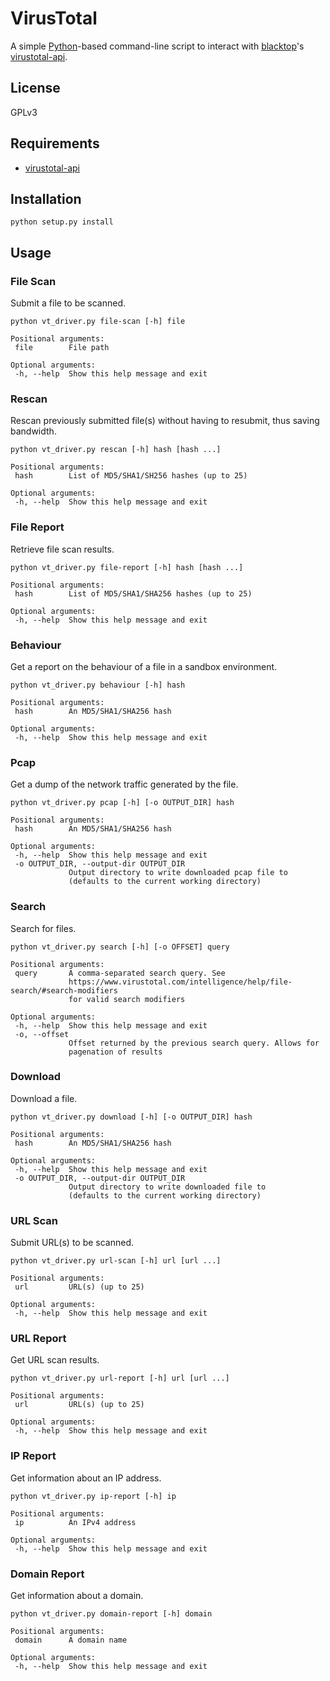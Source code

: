 # VirusTotal

A simple [Python](http://python.org)-based command-line script to interact with [blacktop](https://github.com/blacktop)'s [virustotal-api](https://pypi.python.org/pypi/virustotal-api).

## License
GPLv3

## Requirements
* [virustotal-api](https://pypi.python.org/pypi/virustotal-api)

## Installation
```
python setup.py install
```

## Usage
### File Scan
Submit a file to be scanned.
```
python vt_driver.py file-scan [-h] file

Positional arguments:
 file        File path

Optional arguments:
 -h, --help  Show this help message and exit
```

### Rescan
Rescan previously submitted file(s) without having to resubmit, thus saving bandwidth.
```
python vt_driver.py rescan [-h] hash [hash ...]

Positional arguments:
 hash        List of MD5/SHA1/SH256 hashes (up to 25)

Optional arguments:
 -h, --help  Show this help message and exit
```

### File Report
Retrieve file scan results.
```
python vt_driver.py file-report [-h] hash [hash ...]

Positional arguments:
 hash        List of MD5/SHA1/SHA256 hashes (up to 25)

Optional arguments:
 -h, --help  Show this help message and exit
```

### Behaviour
Get a report on the behaviour of a file in a sandbox environment.
```
python vt_driver.py behaviour [-h] hash

Positional arguments:
 hash        An MD5/SHA1/SHA256 hash

Optional arguments:
 -h, --help  Show this help message and exit
```

### Pcap
Get a dump of the network traffic generated by the file.
```
python vt_driver.py pcap [-h] [-o OUTPUT_DIR] hash

Positional arguments:
 hash        An MD5/SHA1/SHA256 hash
 
Optional arguments:
 -h, --help  Show this help message and exit
 -o OUTPUT_DIR, --output-dir OUTPUT_DIR
             Output directory to write downloaded pcap file to
             (defaults to the current working directory)
```

### Search
Search for files.
```
python vt_driver.py search [-h] [-o OFFSET] query

Positional arguments:
 query       A comma-separated search query. See
             https://www.virustotal.com/intelligence/help/file-search/#search-modifiers
             for valid search modifiers

Optional arguments:
 -h, --help  Show this help message and exit
 -o, --offset
             Offset returned by the previous search query. Allows for
             pagenation of results
```

### Download
Download a file.
```
python vt_driver.py download [-h] [-o OUTPUT_DIR] hash

Positional arguments:
 hash        An MD5/SHA1/SHA256 hash
 
Optional arguments:
 -h, --help  Show this help message and exit
 -o OUTPUT_DIR, --output-dir OUTPUT_DIR
             Output directory to write downloaded file to
             (defaults to the current working directory)
```

### URL Scan
Submit URL(s) to be scanned.
```
python vt_driver.py url-scan [-h] url [url ...]

Positional arguments:
 url         URL(s) (up to 25)

Optional arguments:
 -h, --help  Show this help message and exit
```

### URL Report
Get URL scan results.
```
python vt_driver.py url-report [-h] url [url ...]

Positional arguments:
 url         URL(s) (up to 25)

Optional arguments:
 -h, --help  Show this help message and exit
```

### IP Report
Get information about an IP address.
```
python vt_driver.py ip-report [-h] ip

Positional arguments:
 ip          An IPv4 address
 
Optional arguments:
 -h, --help  Show this help message and exit
```

### Domain Report
Get information about a domain.
```
python vt_driver.py domain-report [-h] domain

Positional arguments:
 domain      A domain name
 
Optional arguments:
 -h, --help  Show this help message and exit
```
